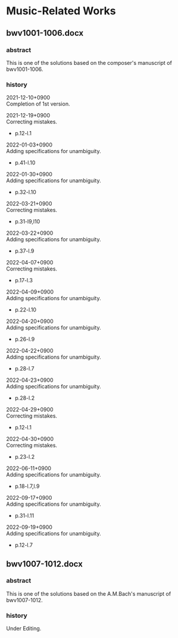 # Music-Related Works

## bwv1001-1006.docx

### abstract

This is one of the solutions based on the composer's manuscript of bwv1001-1006.

### history

2021-12-10+0900<br>
Completion of 1st version.

2021-12-19+0900<br>
Correcting mistakes.
- p.12-l.1

2022-01-03+0900<br>
Adding specifications for unambiguity.
- p.41-l.10

2022-01-30+0900<br>
Adding specifications for unambiguity.
- p.32-l.10

2022-03-21+0900<br>
Correcting mistakes.
- p.31-l9,l10

2022-03-22+0900<br>
Adding specifications for unambiguity.
- p.37-l.9

2022-04-07+0900<br>
Correcting mistakes.
- p.17-l.3

2022-04-09+0900<br>
Adding specifications for unambiguity.
- p.22-l.10

2022-04-20+0900<br>
Adding specifications for unambiguity.
- p.26-l.9

2022-04-22+0900<br>
Adding specifications for unambiguity.
- p.28-l.7

2022-04-23+0900<br>
Adding specifications for unambiguity.
- p.28-l.2

2022-04-29+0900<br>
Correcting mistakes.
- p.12-l.1

2022-04-30+0900<br>
Correcting mistakes.
- p.23-l.2

2022-06-11+0900<br>
Adding specifications for unambiguity.
- p.18-l.7,l.9

2022-09-17+0900<br>
Adding specifications for unambiguity.
- p.31-l.11

2022-09-19+0900<br>
Adding specifications for unambiguity.
- p.12-l.7

## bwv1007-1012.docx

### abstract

This is one of the solutions based on the A.M.Bach's manuscript of bwv1007-1012.

### history

Under Editing.
